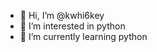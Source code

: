 - 👋 Hi, I’m @kwhi6key
- 👀 I’m interested in python
- 🌱 I’m currently learning python


<!---
kwhi6key/kwhi6key is a ✨ special ✨ repository because its `README.md` (this file) appears on your GitHub profile.
You can click the Preview link to take a look at your changes.
--->
